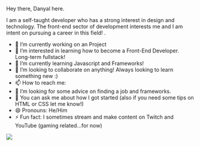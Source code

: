 Hey there, Danyal here.

I am a self-taught developer who has a strong interest in design and technology. The front-end sector of development interests me and I am intent on pursuing a career in this field!
.
- 🔭 I’m currently working on an Project
- 👀 I’m interested in learning how to become a Front-End Developer. Long-term fullstack!
- 🌱 I’m currently learning Javascript and Frameworks!
- 💞️ I’m looking to collaborate on anything! Always looking to learn something new :)
- 📫 How to reach me: 
- 🤔 I’m looking for some advice on finding a job and frameworks.
- 💬 You can ask me about how I got started (also if you need some tips on HTML or CSS let me know!)
- 😄 Pronouns: He/Him
- ⚡ Fun fact: I sometimes stream and make content on Twitch and YouTube (gaming related...for now)


<img src="https://github-readme-stats.vercel.app/api?username=imRanDan&&show_icons=true&title_color=ffffff&icon_color=eae8e8&text_color=d32124&bg_color=151515">
